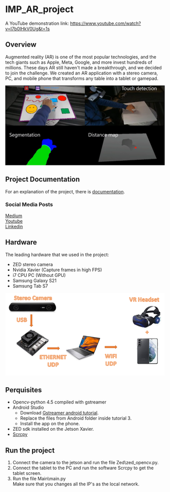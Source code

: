 # IMP_AR_project
A YouTube demonstration link: https://www.youtube.com/watch?v=I7b0lHkV0Ug&t=1s

## Overview

Augmented reality (AR) is one of the most popular technologies, and the tech giants such as Apple, Meta, Google, and more invest hundreds of millions. These days AR still haven't made a breakthrough, and we decided to join the challenge.
We created an AR application with a stereo camera, PC, and mobile phone that transforms any table into a tablet or gamepad.

![AR](Images/ar.png)

## Project Documentation

For an explanation of the project, there is [documentation](Documantation/AR_pdf.pdf).

### Social Media Posts

[Medium](https://medium.com/@ophirg123/ar-project-convert-any-table-to-a-tablet-86b854eaa4df)  
[Youtube](https://www.youtube.com/watch?v=I7b0lHkV0Ug)  
[Linkedin](https://www.linkedin.com/posts/ophir-gruteke-computer-engineering_ar-project-convert-any-table-to-a-tablet-activity-6914210993573105665-boj-?utm_source=linkedin_share&utm_medium=member_desktop_web)

## Hardware

The leading hardware that we used in the project:
- ZED stereo camera
- Nvidia Xavier (Capture frames in high FPS)
- i7 CPU PC (Without GPU)
- Samsung Galaxy S21
- Samsung Tab S7 

![whole_image](Images/integrate.png)

## Perquisites

- Opencv-python 4.5 compiled with gstreamer
- Android Studio
  - Download [Gstreamer android tutorial](https://gstreamer.freedesktop.org/documentation/tutorials/android/video.html).
  - Replace the files from Android folder inside tutorial 3.
  - Install the app on the phone.
- ZED sdk installed on the Jetson Xavier.
- [Scrcpy](https://github.com/Genymobile/scrcpy)
## Run the project

1. Connect the camera to the jetson and run the file Zed\zed_opencv.py.
2. Connect the tablet to the PC and run the software Scrcpy to get the tablet screen.
3. Run the file Main\main.py   
Make sure that you changes all the IP's as the local network.
